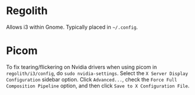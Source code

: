 # Regolith

Allows i3 within Gnome. Typically placed in `~/.config`.

# Picom

To fix tearing/flickering on Nvidia drivers when using picom in `regolith/i3/config`, do `sudo nvidia-settings`. Select the `X Server Display Configuration` sidebar option. Click `Advanced...`, check the `Force Full Composition Pipeline` option, and then click `Save to X Configuration File`.

